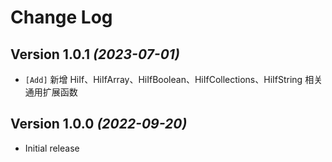 Change Log
==========

Version 1.0.1 *(2023-07-01)*
----------------------------

* `[Add]` 新增 HiIf、HiIfArray、HiIfBoolean、HiIfCollections、HiIfString 相关通用扩展函数

Version 1.0.0 *(2022-09-20)*
----------------------------

* Initial release
